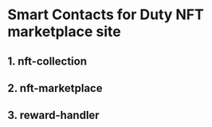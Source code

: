 # Smart Contacts for Duty NFT marketplace site
## 1. nft-collection

## 2. nft-marketplace

## 3. reward-handler